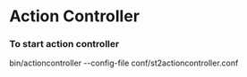 Action Controller
===================

### To start action controller 
bin/actioncontroller --config-file conf/st2actioncontroller.conf

